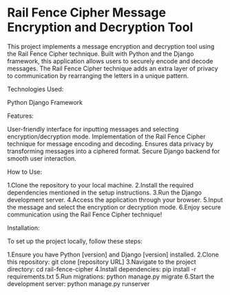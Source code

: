 # Rail Fence Cipher Message Encryption and Decryption Tool
This project implements a message encryption and decryption tool using the Rail Fence Cipher technique. Built with Python and the Django framework, this application allows users to securely encode and decode messages. The Rail Fence Cipher technique adds an extra layer of privacy to communication by rearranging the letters in a unique pattern.

Technologies Used:

  Python 
  Django Framework

Features:

  User-friendly interface for inputting messages and selecting encryption/decryption mode.
  Implementation of the Rail Fence Cipher technique for message encoding and decoding.
  Ensures data privacy by transforming messages into a ciphered format.
  Secure Django backend for smooth user interaction.

How to Use:

  1.Clone the repository to your local machine.
  2.Install the required dependencies mentioned in the setup instructions.
  3.Run the Django development server.
  4.Access the application through your browser.
  5.Input the message and select the encryption or decryption mode.
  6.Enjoy secure communication using the Rail Fence Cipher technique!

Installation:

To set up the project locally, follow these steps:

  1.Ensure you have Python [version] and Django [version] installed.
  2.Clone this repository: git clone [repository URL]
  3.Navigate to the project directory: cd rail-fence-cipher
  4.Install dependencies: pip install -r requirements.txt
  5.Run migrations: python manage.py migrate
  6.Start the development server: python manage.py runserver  
